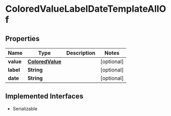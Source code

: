 

# ColoredValueLabelDateTemplateAllOf


## Properties

Name | Type | Description | Notes
------------ | ------------- | ------------- | -------------
**value** | [**ColoredValue**](ColoredValue.md) |  |  [optional]
**label** | **String** |  |  [optional]
**date** | **String** |  |  [optional]


## Implemented Interfaces

* Serializable


